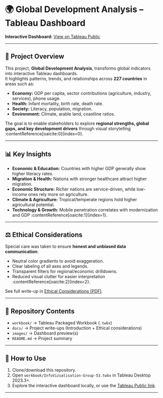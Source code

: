 # 🌍 Global Development Analysis – Tableau Dashboard

**Interactive Dashboard:** [View on Tableau Public](https://public.tableau.com/app/profile/naga.venkata.siva.tejaswini.anguluri/viz/InfoVizualisation-Group-53/Techadv?showOnboarding=true)

---

## 📌 Project Overview
This project, **Global Development Analysis**, transforms global indicators into interactive Tableau dashboards.  
It highlights patterns, trends, and relationships across **227 countries** in areas such as:

- **Economy:** GDP per capita, sector contributions (agriculture, industry, services), phone usage.  
- **Health:** Infant mortality, birth rate, death rate.  
- **Society:** Literacy, population, migration.  
- **Environment:** Climate, arable land, coastline ratios.  

The goal is to enable stakeholders to explore **regional strengths, global gaps, and key development drivers** through visual storytelling :contentReference[oaicite:0]{index=0}.

---

## 📊 Key Insights
- **Economic & Education:** Countries with higher GDP generally show higher literacy rates.  
- **Migration & Health:** Nations with stronger healthcare attract higher migration.  
- **Economic Structure:** Richer nations are service-driven, while low-income ones rely more on agriculture.  
- **Climate & Agriculture:** Tropical/temperate regions hold higher agricultural potential.  
- **Technology & Growth:** Mobile penetration correlates with modernization and GDP :contentReference[oaicite:1]{index=1}.

---

## ⚖️ Ethical Considerations
Special care was taken to ensure **honest and unbiased data communication**:
- Neutral color gradients to avoid exaggeration.  
- Clear labeling of all axes and legends.  
- Transparent filters for regional/economic drilldowns.  
- Reduced visual clutter for easier interpretation :contentReference[oaicite:2]{index=2}.

See full write-up in [Ethical Considerations (PDF)](docs/Ethical_Considerations-IV.pdf).

---

## 📂 Repository Contents
- `workbook/` → Tableau Packaged Workbook (`.twbx`)  
- `docs/` → Project write-ups (Introduction + Ethical considerations)  
- `images/` → Dashboard preview(s)  
- `README.md` → Project summary  

---

## 🚀 How to Use
1. Clone/download this repository.  
2. Open `workbook/InfoVizualisation-Group-53.twbx` in Tableau Desktop 2023.3+.  
3. Explore the interactive dashboard locally, or use the [Tableau Public link](https://public.tableau.com/app/profile/naga.venkata.siva.tejaswini.anguluri/viz/InfoVizualisation-Group-53/Techadv).  

---

